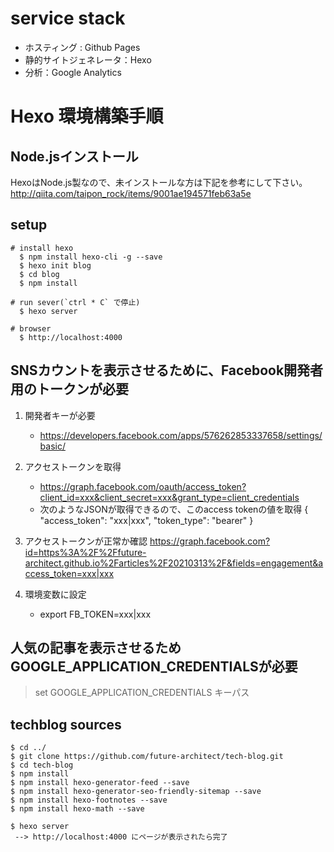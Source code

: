# service stack

* ホスティング : Github Pages
* 静的サイトジェネレータ：Hexo
* 分析：Google Analytics

# Hexo 環境構築手順

## Node.jsインストール

HexoはNode.js製なので、未インストールな方は下記を参考にして下さい。
http://qiita.com/taipon_rock/items/9001ae194571feb63a5e

## setup

```
# install hexo
  $ npm install hexo-cli -g --save
  $ hexo init blog
  $ cd blog
  $ npm install

# run sever(`ctrl * C` で停止)
  $ hexo server

# browser
  $ http://localhost:4000
```

## SNSカウントを表示させるために、Facebook開発者用のトークンが必要

1. 開発者キーが必要
    * https://developers.facebook.com/apps/576262853337658/settings/basic/

2. アクセストークンを取得
    * https://graph.facebook.com/oauth/access_token?client_id=xxx&client_secret=xxx&grant_type=client_credentials
    * 次のようなJSONが取得できるので、このaccess tokenの値を取得
{
"access_token": "xxx|xxx",
"token_type": "bearer"
}

3. アクセストークンが正常か確認
https://graph.facebook.com?id=https%3A%2F%2Ffuture-architect.github.io%2Farticles%2F20210313%2F&fields=engagement&access_token=xxx|xxx

4. 環境変数に設定
    * export FB_TOKEN=xxx|xxx

## 人気の記事を表示させるためGOOGLE_APPLICATION_CREDENTIALSが必要

> set GOOGLE_APPLICATION_CREDENTIALS キーパス

## techblog sources

```
$ cd ../
$ git clone https://github.com/future-architect/tech-blog.git
$ cd tech-blog
$ npm install
$ npm install hexo-generator-feed --save
$ npm install hexo-generator-seo-friendly-sitemap --save
$ npm install hexo-footnotes --save
$ npm install hexo-math --save

$ hexo server
 --> http://localhost:4000 にページが表示されたら完了
```
